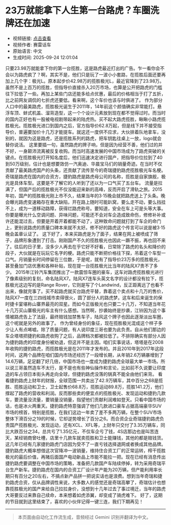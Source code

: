 # 23万就能拿下人生第一台路虎？车圈洗牌还在加速

- 视频链接: [点击查看](https://www.bilibili.com/video/BV14sp4zhEsA?vd_source=7e8dddae1b6b42f4a7531543f889ccb7)
- 视频作者: 赛雷话车
- 原始语言: 中文
- 生成时间: 2025-09-24 12:01:04

只要23.98万就能拿下你的第一台揽胜，这是路虎最近打出的广告。乍一看你会不会以为路虎疯了？啊，其实不是，他们只是玩了一波小小套路，在揽胜后面还要再加上几个字：极光L。原本起步价42.98万的揽胜极光L，最近官降到了23.98万。虽然不是上百万的揽胜，但指导价直接杀入20万市场，也算是公开把路虎的门槛往下拉低了一些。再加上某些门店还能多给点优惠，最后的价格相当于打了五折，比之前网友调侃的七折虎还要低。看来啊，这个车价也该与时俱进了。
作为部分人口中的最美路虎，揽胜极光诞生于2011年，14年前这个颜值确实非常能打。悬浮车顶、蚌式机盖、溜背造型，这一个个设计元素放到现在都不觉得过时。而当时的国内正好也有一股被电视剧带起来的陆虎热。买不起大路虎揽胜，瞅瞅小路虎揽胜极光。揽胜极光进口到国内之后，官方指导价62.8万起，但是线下并不接受指导价，普遍要加价十几万才能提车。就这还一度供不应求，大伙排着队地拿车，没别的，就因为这是路虎，还是揽胜系列的路虎，把车钥匙往桌上一放，logo就会替你说活。
这里要插一句，虽然路虎的牌子响，但是因为经营不善，他们过的并不好，一身颠沛流离被反复收购。而当时高速发展的中国市场成为了路虎突破的关键点。在揽胜极光打开知名度后，他们迅速决定进行国产，把指导价位拉到了40到50万级别，估计也是想要效仿一汽奥迪、华晨宝马们的销量奇迹。在当时不仅贡献了最美路虎国产的头条，还贡献了流传至今的奇瑞捷豹路虎揽胜极光车名梗。奇瑞是路虎在国内的合资方，捷豹路虎是路虎母公司的名称，揽胜是自家旗舰，极光是具体车型。这要是不了解它的人听到了还以为一口气买了五台车。
流量是拉满了，但国产后的揽胜极光不仅没能迎来新的高峰，反而开启了滑轨之旅。2015年初，国产的揽胜极光刚上市不久，结果当年的3·15晚会就把路虎送上了头条。晚会曝光路虎变速箱存在重大缺陷，开在路上随时可能趴窝，要么走不动，要么挡挂不上，成为一道移动路障，获得烂路虎称号。要知道，安全在车上可是头等大事。你要是曝光什么空调问题、异味问题，可能还不会对车企造成致命伤，修修补补或许还能混过去，但要是开着开着都能不动了，这种致命问题就打到了车企的命门上，更别说路虎的质量口碑本来就不太好。修不好的路虎这个传言可以说是被3·15晚会盖章认证了。
这下好了，本来买路虎是为了面子，结果在网上被喷成了筛子，品牌形象遭到了打击。刚刚国产不久的揽胜极光也因此一蹶不振，再也回不来了。往后的日子里，没多少人再去在乎它好不好看，日常除了路虎的名头和降价的段子，大伙就是在玩玩它名字的梗。路虎只能不断把价格往下探，吊着这个车型一口气。月销量长时间停留在三位数，于是呢，就有了指导价23万多的揽胜极光，甚至叠加门店优惠和各种补贴，现在提一台揽胜极光比当年的陆风X7贵不了多少。
2015年江铃汽车集团推出了一款震惊车圈的豪车，这车对路虎揽胜极光进行了像素级别的复刻，命名陆风X7。陆风X7连车头英文名字的设计都没有拉下，揽胜极光这边写的是Range Rover，它则是写了个Landwind，反正距离远了也看不出来，像就完事了。买不起路虎就买台路虎平替，靠着这个卖点和十几万的售价，陆风X7一度在三四线城市卖得很火，圆了部分人的路虎梦。这车和后来诞生的保时捷卡宴堪称山寨界最亮的双星。而如今正版极光也只要二十几万，不知道当年花十几万买山寨极光的车主有什么感想。当然啊，抄袭始终是抄袭，江铃因为这个事情被路虎告上了法庭，最终赔钱加禁售车子，陆风这个牌子也因此逐渐淡出车圈，这个呢就是另外的故事了。
作为曾经身份的象征，现在揽胜极光混成这个样子多少让人有点唏嘘。除了质量问题，有人说印度三哥也要为此负责。自从他们那边的车企塔塔把捷豹和路虎收购了之后，品牌档次都被拉低了。不排除确实有部分人因为捷豹路虎的印度身份被劝退，但这并不是主因。咱们实事说话，塔塔是在2008年收购的捷豹路虎，而揽胜极光是在2011年才发布的。并且2010年到2017年这段时间，这两个品牌在咱们国内市场还经历了一段增长期，从年销2.6万辆暴增到了14.6万辆，足足翻了好几倍，中国市场也一度成为捷豹路虎全球最大单一市场。所以说三哥虽然造车不太行，是不是也有些神仙操作和言论，比如前不久说要让印度造的车占领日本街头再走向全球，但捷豹路虎没落的锅真不能全由他们来背。
看看捷豹路虎上财年的财报，全球范围一共卖出了42.9万辆车，其中百分之68是揽胜、揽胜运动和卫士，卫士起售价68.8万，揽胜运动89.8万，揽胜141.2万，他们撑起了路虎的营收和利润。反而那些卖的便宜点的揽胜极光、发现运动和捷豹几款车，要流量没流量，要销量没销量，指望他们贡献利润难如登天。只看中国市场的话，也是冰火两重天。捷豹路虎特意强调了他们几款进口豪车占据高端豪华SUV市场的榜首，特别是揽胜，在我们这边一年卖了差不多两万辆，在整个SUV市场整体下滑百分之19的时候，它却逆势增长了百分之6。而合资企业奇瑞捷豹路虎负责国产揽胜极光、发现运动，还有XCL、XFL等，上财年只交付了3.35万辆车，同比大跌百分之34，总共亏了1.35亿元，不仅车企亏了钱，4S店那边也是叫苦连天，某经销商曾吐槽，店里十几款车就卖揽胜和卫士能赚钱，其他的都是赔钱货。这几年已经有几家捷豹路虎门店因为受不了一直亏钱选择退网或者换成其他品牌。
捷豹路虎大概率想借这次官降冲一波销量，维持住合资工厂的正常运转，榨干揽胜极光的最后价值，再赌后面国产电动新品上市能不能拉一把。现在已经有消息传出捷豹路虎要调整在中国市场的策略，准备把几款国产车陆续停掉，转为采用奇瑞平台生产新车。捷豹路虎在国内的合资工厂设计年产能为20万辆，但产能利用率长期只有百分之20左右，不搞点新产品拼一把说实话也是浪费。想到当年奇瑞和捷豹路虎合资，仅从品牌调性来说，大多数人的感觉还是奇瑞高攀了，奇瑞估计也想靠揽胜极光的国产来给自己拉拉身价，没想到十几年过去了事过境迁，当年的路虎大哥要反过来靠自己续命，本来想着如虎添翼，却变成了骑虎难下。
好了，这期的节目就到这里结束了，喜欢的小伙伴记得一键三连，我们下期再见！

---

> 本页面由自动化工作流生成，音频经过 Gemini 识别并翻译为中文。
